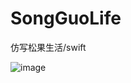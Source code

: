 # SongGuoLife
仿写松果生活/swift

![image](https://github.com/liangBaiJinWithOutHead/SongGuoLife/blob/master/SongguoLife.gif?raw=true)
